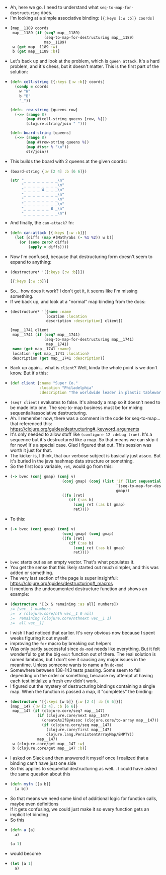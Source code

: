 - Ah, here we go. I need to understand what `seq-to-map-for-destructuring` does.
- I'm looking at a simple associative binding: `[{:keys [:w :b]} coords]`
- ```clojure
  [map__1189 coords
   map__1189 (if (seq? map__1189)
                 (seq-to-map-for-destructuring map__1189)
                 map__1189)
   w (get map__1189 :w)
   b (get map__1189 :b)]
  ```
- Let's back up and look at the problem, which is `queen attack`. It's a hard problem, and it's chess, but it doesn't matter. This is the first part of the solution:
- ```clojure
  (defn cell-string [{:keys [:w :b]} coords]
    (condp = coords
      w "W"
      b "B"
      "_"))
  
  (defn- row-string [queens row]
    (->> (range 8)
         (map #(cell-string queens [row, %]))
         (clojure.string/join " ")))
  
  (defn board-string [queens]
    (->> (range 8)
         (map #(row-string queens %))
         (map #(str % "\n"))
         str/join))
  ```
- This builds the board with 2 queens at the given coords:
- ```clojure
  (board-string {:w [2 4] :b [6 6]})
  
  (str "_ _ _ _ _ _ _ _\n"
       "_ _ _ _ _ _ _ _\n"
       "_ _ _ _ W _ _ _\n"
       "_ _ _ _ _ _ _ _\n"
       "_ _ _ _ _ _ _ _\n"
       "_ _ _ _ _ _ _ _\n"
       "_ _ _ _ _ _ B _\n"
       "_ _ _ _ _ _ _ _\n")
  ```
- And finally, the `can-attack?` fn:
- ```clojure
  (defn can-attack [{:keys [:w :b]}]
    (let [diffs (map #(Math/abs (- %1 %2)) w b)]
      (or (some zero? diffs)
          (apply = diffs))))
  ```
- Now I'm confused, because that destructuring form doesn't seem to expand to anything:
- ```clojure
  (destructure* '[{:keys [:w :b]}])
  
  [{:keys [:w :b]}]
  ```
- So... how does it work? I don't get it, it seems like I'm missing something.
- If we back up, and look at a "normal" map binding from the docs:
- ```clojure
  (destructure* '[{name :name
                  location :location
                  description :description} client])
  
  [map__1741 client
   map__1741 (if (seq? map__1741)
                 (seq-to-map-for-destructuring map__1741)
                  map__1741)
   name (get map__1741 :name)
   location (get map__1741 :location)
   description (get map__1741 :description)]
  ```
- Back up again... what is `client`? Well, kinda the whole point is we don't know. But it's this:
- ```clojure
  (def client {:name "Super Co."
               :location "Philadelphia"
               :description "The worldwide leader in plastic tableware."})
  ```
- `(seq? client)` evaluates to false. It's already a map so it doesn't need to be made into one. The seq-to-map business must be for mixing sequential/associative destructuring.
- Ah. I remember now, there was a comment in the code for seq-to-map... that referenced this: https://clojure.org/guides/destructuring#_keyword_arguments
- It's only needed to allow stuff like `(configure 12 :debug true)`. It's a sequence but it's destructured like a map. So that means we can skip it for now! It's a special case. Glad I figured that out. This session was worth it just for that.
- The kicker is, I think, that our verbose subject is basically just assoc. But it's buried in the java hashmap data structure or something.
- So the first loop variable, `ret`, would go from this:
- ```clojure
  (-> bvec (conj gmap) (conj v)
                         (conj gmap) (conj (list 'if (list sequential? gmap)
                                                 `(seq-to-map-for-destructuring ~gmap)
                                                 gmap))
                         ((fn [ret]
                            (if (:as b)
                              (conj ret (:as b) gmap)
                              ret))))
  ```
- To this:
- ```clojure
  (-> bvec (conj gmap) (conj v)
                         (conj gmap) (conj gmap)
                         ((fn [ret]
                            (if (:as b)
                              (conj ret (:as b) gmap)
                              ret))))
  ```
- `bvec` starts out as an empty vector. That's what populates it.
- You get the sense that this likely started out much simpler, and this was added or something.
- The very last section of the page is super insightful: https://clojure.org/guides/destructuring#_macros
- It mentions the undocumented destructure function and shows an example:
- ```clojure
  (destructure '[[x & remaining :as all] numbers])
  ;= [vec__1 numbers
  ;=  x (clojure.core/nth vec__1 0 nil)
  ;=  remaining (clojure.core/nthnext vec__1 1)
  ;=  all vec__1]
  ```
- I wish I had noticed that earlier. It's very obvious now because I spent weeks figuring it out myself.
- improving the `for` macro by breaking out helpers
- Was only partly successful since `do-mod` needs like everything. But it felt wonderful to get the big `emit` function out of there. The real solution is named lambdas, but I don't see it causing any major issues in the meantime. Unless someone wants to name a fn `do-mod`
- Somewhere between 138-143 tests passing. Some seem to fail depending on the order or something, because my attempt at having each test initialize a fresh env didn't work.
- I figured out the mystery of destructuring bindings containing a single map. When the function is passed a map, it "completes" the binding:
- ```clojure
  (destructure '[{:keys [w b]} {:w [2 4] :b [6 6]}])
  [map__147 {:w [2 4], :b [6 6]}
   map__147 (if (clojure.core/seq? map__147)
              (if (clojure.core/next map__147)
                (createAsIfByAssoc (clojure.core/to-array map__147))
                (if (clojure.core/seq map__147)
                  (clojure.core/first map__147)
                  clojure.lang.PersistentArrayMap/EMPTY))
              map__147)
   w (clojure.core/get map__147 :w)
   b (clojure.core/get map__147 :b)]
  ```
- I asked on Slack and then answered it myself once I realized that a binding can't have just one side
- So this applies to sequential destructuring as well... I could have asked the same question about this
- ```clojure
  (defn myfn [[a b]]
    [a b])
  ```
- So that means we need some kind of additional logic for function calls, maybe even definitions
- If it gets confusing, we could just make it so every function gets an implicit let binding
- So this
- ```clojure
  (defn a [a]
    a)
  
  (a 1)
  ```
- would become
- ```clojure
  (let [a 1]
    a)
  ```